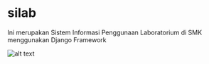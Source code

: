 # silab
Ini merupakan Sistem Informasi Penggunaan Laboratorium di SMK menggunakan Django Framework

![alt text]([https://github.com/tester-id/silab/tree/ecde0541e7cc7a6909d5463741b040b1da7b0057/base/static/img])
